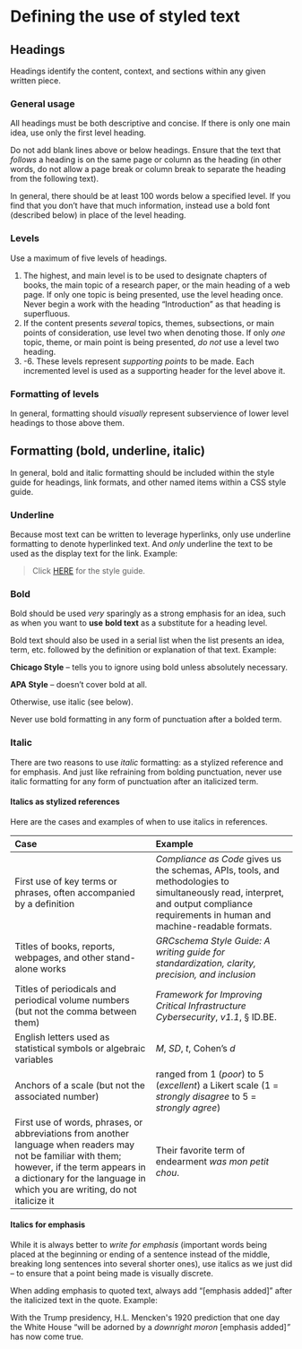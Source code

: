 # Defining the use of styled text

## Headings

Headings identify the content, context, and sections within any given written piece.

### General usage

All headings must be both descriptive and concise. If there is only one main idea, use only the first level heading.

Do not add blank lines above or below headings. Ensure that the text that _follows_ a heading is on the same page or column as the heading \(in other words, do not allow a page break or column break to separate the heading from the following text\).

In general, there should be at least 100 words below a specified level. If you find that you don’t have that much information, instead use a bold font \(described below\) in place of the level heading.

### Levels

Use a maximum of five levels of headings.

1. The highest, and main level is to be used to designate chapters of books, the main topic of a research paper, or the main heading of a web page. If only one topic is being presented, use the level heading once. Never begin a work with the heading “Introduction” as that heading is superfluous.
2. If the content presents _several_ topics, themes, subsections, or main points of consideration, use level two when denoting those. If only _one_ topic, theme, or main point is being presented, _do not_ use a level two heading.
3. -6. These levels represent _supporting points_ to be made. Each incremented level is used as a supporting header for the level above it.

### Formatting of levels

In general, formatting should _visually_ represent subservience of lower level headings to those above them.

## Formatting \(bold, underline, italic\)

In general, bold and italic formatting should be included within the style guide for headings, link formats, and other named items within a CSS style guide.

### Underline

Because most text can be written to leverage hyperlinks, only use underline formatting to denote hyperlinked text. And _only_ underline the text to be used as the display text for the link. Example:

> Click [HERE](https://stylemanual.grcschema.org/) for the style guide.

### Bold

Bold should be used _very_ sparingly as a strong emphasis for an idea, such as when you want to **use** **bold text** as a substitute for a heading level.

Bold text should also be used in a serial list when the list presents an idea, term, etc. followed by the definition or explanation of that text. Example:

**Chicago Style** – tells you to ignore using bold unless absolutely necessary.

**APA Style** – doesn’t cover bold at all.

Otherwise, use italic \(see below\).

Never use bold formatting in any form of punctuation after a bolded term.

### Italic

There are two reasons to use _italic_ formatting: as a stylized reference and for emphasis. And just like refraining from bolding punctuation, never use italic formatting for any form of punctuation after an italicized term.

#### Italics as stylized references

Here are the cases and examples of when to use italics in references.

| **Case** | **Example** |
| :--- | :--- |
| First use of key terms or phrases, often accompanied by a definition | _Compliance as Code_ gives us the schemas, APIs, tools, and methodologies to simultaneously read, interpret, and output compliance requirements in human and machine-readable formats. |
| Titles of books, reports, webpages, and other stand-alone works | _GRCschema Style Guide: A writing guide for standardization, clarity, precision, and inclusion_ |
| Titles of periodicals and periodical volume numbers \(but not the comma between them\) | _Framework for Improving Critical Infrastructure Cybersecurity_, _v1.1_, § ID.BE. |
| English letters used as statistical symbols or algebraic variables | _M_, _SD_, _t_, Cohen’s _d_ |
| Anchors of a scale \(but not the associated number\) | ranged from 1 \(_poor_\) to 5 \(_excellent_\) a Likert scale \(1 = _strongly disagree_ to 5 = _strongly agree_\) |
| First use of words, phrases, or abbreviations from another language when readers may not be familiar with them; however, if the term appears in a dictionary for the language in which you are writing, do not italicize it | Their favorite term of endearment _was mon petit chou_. |

#### Italics for emphasis

While it is always better to _write for emphasis_ \(important words being placed at the beginning or ending of a sentence instead of the middle, breaking long sentences into several shorter ones\), use italics as we just did – to ensure that a point being made is visually discrete.

When adding emphasis to quoted text, always add “\[emphasis added\]” after the italicized text in the quote. Example:

With the Trump presidency, H.L. Mencken's 1920 prediction that one day the White House “will be adorned by a _downright moron_ \[emphasis added\]_”_ has now come true.

